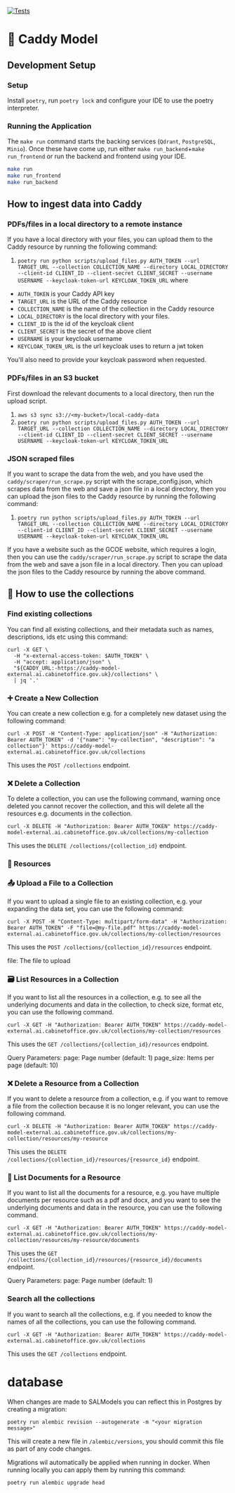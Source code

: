 [![Tests](https://github.com/i-dot-ai/caddy-model/actions/workflows/main_tests.yaml/badge.svg?branch=main)](https://github.com/i-dot-ai/caddy-model/actions/workflows/main_tests.yaml?query=branch%3Amain)


# 🦉 Caddy Model

## Development Setup

### Setup

Install `poetry`, run `poetry lock` and configure your IDE to use the poetry interpreter.

### Running the Application

The `make run` command starts the backing services (`Qdrant`, `PostgreSQL`, `Minio`). Once these have come up,
run either `make run_backend`+`make run_frontend` or run the backend and frontend using your IDE.

```bash
make run
make run_frontend
make run_backend
```

## How to ingest data into Caddy

### PDFs/files in a local directory to a remote instance
If you have a local directory with your files, you can upload them to the Caddy resource by running the following command:
1. `poetry run python scripts/upload_files.py AUTH_TOKEN --url TARGET_URL --collection COLLECTION_NAME --directory LOCAL_DIRECTORY --client-id CLIENT_ID --client-secret CLIENT_SECRET --username USERNAME --keycloak-token-url KEYCLOAK_TOKEN_URL`
where

- `AUTH_TOKEN` is your Caddy API key
- `TARGET_URL` is the URL of the Caddy resource
- `COLLECTION_NAME` is the name of the collection in the Caddy resource
- `LOCAL_DIRECTORY` is the local directory with your files.
- `CLIENT_ID` is the id of the keycloak client
- `CLIENT_SECRET` is the secret of the above client
- `USERNAME` is your keycloak username
- `KEYCLOAK_TOKEN_URL` is the url keycloak uses to return a jwt token

You'll also need to provide your keycloak password when requested.

### PDFs/files in an S3 bucket

First download the relevant documents to a local directory, then run the upload script.
1. `aws s3 sync s3://<my-bucket>/local-caddy-data`
2. `poetry run python scripts/upload_files.py AUTH_TOKEN --url TARGET_URL --collection COLLECTION_NAME --directory LOCAL_DIRECTORY --client-id CLIENT_ID --client-secret CLIENT_SECRET --username USERNAME --keycloak-token-url KEYCLOAK_TOKEN_URL`

### JSON scraped files
If you want to scrape the data from the web, and you have used the  `caddy/scraper/run_scrape.py` script with the scrape_config.json, which scrapes data from the web and save a json file in a local directory, then you can upload the json files to the Caddy resource by running the following command:
1. `poetry run python scripts/upload_files.py AUTH_TOKEN --url TARGET_URL --collection COLLECTION_NAME --directory LOCAL_DIRECTORY --client-id CLIENT_ID --client-secret CLIENT_SECRET --username USERNAME --keycloak-token-url KEYCLOAK_TOKEN_URL`

If you have a website such as the GCOE website, which requires a login, then you can use the `caddy/scraper/run_scrape.py` script to scrape the data from the web and save a json file in a local directory. Then you can upload the json files to the Caddy resource by running the above command.

## 📂  How to use the collections

### Find existing collections
You can find all existing collections, and their metadata such as names, descriptions, ids etc using this command:
```
curl -X GET \
  -H "x-external-access-token: $AUTH_TOKEN" \
  -H "accept: application/json" \
  "${CADDY_URL:-https://caddy-model-external.ai.cabinetoffice.gov.uk}/collections" \
  | jq '.'
```

### ➕ Create a New Collection
You can create a new collection e.g. for a completely new dataset using the following command:
```
curl -X POST -H "Content-Type: application/json" -H "Authorization: Bearer AUTH_TOKEN" -d '{"name": "my-collection", "description": "a collection"}' https://caddy-model-external.ai.cabinetoffice.gov.uk/collections
```
This uses the `POST /collections` endpoint.

### ❌ Delete a Collection
To delete a collection, you can use the following command, warning once deleted you cannot recover the collection, and this will delete all the resources e.g. documents in the collection.
```
curl -X DELETE -H "Authorization: Bearer AUTH_TOKEN" https://caddy-model-external.ai.cabinetoffice.gov.uk/collections/my-collection
```
This uses the `DELETE /collections/{collection_id}` endpoint.

### 📁 Resources
### 📤 Upload a File to a Collection
If you want to upload a single file to an existing collection, e.g. your expanding the data set, you can use the following command:
```
curl -X POST -H "Content-Type: multipart/form-data" -H "Authorization: Bearer AUTH_TOKEN" -F "file=@my-file.pdf" https://caddy-model-external.ai.cabinetoffice.gov.uk/collections/my-collection/resources
```
This uses the `POST /collections/{collection_id}/resources` endpoint.

file: The file to upload

### 🗃️ List Resources in a Collection
If you want to list all the resources in a collection, e.g. to see all the underlying documents and data in the collection, to check size, format etc, you can use the following command.
```
curl -X GET -H "Authorization: Bearer AUTH_TOKEN" https://caddy-model-external.ai.cabinetoffice.gov.uk/collections/my-collection/resources
```
This uses the `GET /collections/{collection_id}/resources` endpoint.

Query Parameters:
page: Page number (default: 1)
page_size: Items per page (default: 10)

### ❌ Delete a Resource from a Collection
If you want to delete a resource from a collection, e.g. if you want to remove a file from the collection because it is no longer relevant, you can use the following command.
```
curl -X DELETE -H "Authorization: Bearer AUTH_TOKEN" https://caddy-model-external.ai.cabinetoffice.gov.uk/collections/my-collection/resources/my-resource
```
This uses the `DELETE /collections/{collection_id}/resources/{resource_id}` endpoint.

### 📄 List Documents for a Resource
If you want to list all the documents for a resource, e.g. you have multiple documents per resource such as a pdf and docx, and you want to see the underlying documents and data in the resource, you can use the following command.
```
curl -X GET -H "Authorization: Bearer AUTH_TOKEN" https://caddy-model-external.ai.cabinetoffice.gov.uk/collections/my-collection/resources/my-resource/documents
```
This uses the `GET /collections/{collection_id}/resources/{resource_id}/documents` endpoint.

Query Parameters:
page: Page number (default: 1)

### Search all the collections
If you want to search all the collections, e.g. if you needed to know the names of all the collections, you can use the following command.
```
curl -X GET -H "Authorization: Bearer AUTH_TOKEN" https://caddy-model-external.ai.cabinetoffice.gov.uk/collections
```
This uses the `GET /collections` endpoint.

# database
When changes are made to SALModels you can reflect this in Postgres by creating a migration:

```commandline
poetry run alembic revision --autogenerate -m "<your migration message>"
```

This will create a new file in `/alembic/versions`, you should commit this file as part of any code changes.

Migrations wil automatically be applied when running in docker. When running locally you can apply them by running this command:

```commandline
poetry run alembic upgrade head
```


